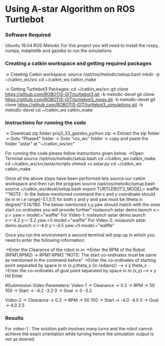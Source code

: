 # Using A-star Algorithm on ROS Turtlebot


### Software Required
Ubuntu 18.04
ROS Melodic
For this project you will need to install the rospy, numpy, matplotlib and gazebo to run the simulations.


### Creating a catkin workspace and getting required packages
-> Creating Catkin workspace:
source /opt/ros/melodic/setup.bash
mkdir -p ~/catkin_ws/src
cd ~/catkin_ws
catkin_make

-> Getting Turtlebot3 Packages:
cd ~/catkin_ws/src
git clone https://github.com/ROBOTIS-GIT/turtlebot3.git -b melodic-devel
git clone https://github.com/ROBOTIS-GIT/turtlebot3_msgs.git -b melodic-devel
git clone https://github.com/ROBOTIS-GIT/turtlebot3_simulations.git -b melodic-devel
cd ~/catkin_ws
catkin_make


### Instructions for running the code

-> Download zip folder proj3_33_gazebo_python.zip
-> Extract the zip folder
-> Goto "Phase4" folder
-> Goto "ros_ws" folder
-> copy and paste the folder "astar" at "~/catkin_ws/src"

For running the code please follow instructions given below.
->Open Terminal
source /opt/ros/melodic/setup.bash
cd ~/catkin_ws
catkin_make
cd ~/catkin_ws/src/astar/scripts
chmod +x astar.py
cd ~/catkin_ws
catkin_make

Once all the above steps have been performed lets source our catkin workspace and then run the program
source /opt/ros/melodic/setup.bash
source ~/catkin_ws/devel/setup.bash
export TURTLEBOT3_MODEL= waffle
""NOTE : In the below mentioned command the x and y coordinate should be in m i.e range[-5.1,5.1] for both x and y and yaw must be (theta in degree)*3.14/180. The below mentioned x,y,yaw should match with the ones start co-ordinates you will provide further" 
roslaunch astar demo.launch x:=<start point x-coordinate in m> y:=<start point y-coordinate in m> yaw:=<start angle of robot> model:="waffle"
For Video-1:
roslaunch astar demo.launch x:=-4.2  y:=-3.2 yaw:=0 model:="waffle"
For Video-2:
roslaunch astar demo.launch x:=-4.0  y:=-4.5 yaw:=0 model:="waffle"


Once you run the environment a second terminal will pop up in which you need to enter the following information:

->Enter the Clearance of the robot in m
->Enter the RPM of the Robot (RPM1,RPM2) -> RPM1 RPM2
"NOTE: The start co-ordinates must be same as mentioned in the command before"
->Enter the co-ordinates of starting point separated by space in m (x,y,theta_s (in radians)) --> x y theta_s
->Enter the co-ordinates of goal point separated by space in m  (x,y) --> x y 
Hit Enter

#Submission Video Parameters:
Video-1
-> Clearance -> 0.3
-> RPM -> 50 100
-> Start -> -4.2 -3.2 0
-> Goal -> 0 -3.2

Video-2
-> Clearance -> 0.2
-> RPM -> 50 100
-> Start -> -4.0 -4.5 0
-> Goal -> 4.0 2.5

### Results
For video-1 : The solution path involves many turns and the robot cannot achieve the exact orientation while turning hence the simulation output is not as desired.
